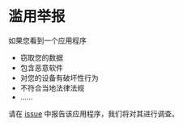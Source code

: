 # 滥用举报

如果您看到一个应用程序

- 窃取您的数据
- 包含恶意软件
- 对您的设备有破坏性行为
- 不符合当地法律法规
- ......

请在 [issue](https://github.com/openGiraffes/openGiraffes-store-db/issues) 中报告该应用程序，我们将对其进行调查。